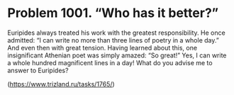 # Problem 1001. “Who has it better?”

Euripides always treated his work with the greatest responsibility. He once admitted: “I can write no more than three lines of poetry in a whole day.” And even then with great tension. Having learned about this, one insignificant Athenian poet was simply amazed: “So great!” Yes, I can write a whole hundred magnificent lines in a day! What do you advise me to answer to Euripides?

(https://www.trizland.ru/tasks/1765/)